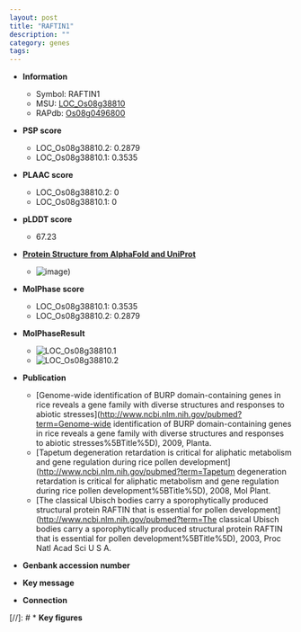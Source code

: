```yaml
---
layout: post
title: "RAFTIN1"
description: ""
category: genes
tags: 
---
```


* **Information**  
    + Symbol: RAFTIN1  
    + MSU: [LOC_Os08g38810](http://rice.plantbiology.msu.edu/cgi-bin/ORF_infopage.cgi?orf=LOC_Os08g38810)  
    + RAPdb: [Os08g0496800](http://rapdb.dna.affrc.go.jp/viewer/gbrowse_details/irgsp1?name=Os08g0496800)  

* **PSP score**  
    + LOC_Os08g38810.2: 0.2879 
    + LOC_Os08g38810.1: 0.3535 

* **PLAAC score**  
    + LOC_Os08g38810.2: 0 
    + LOC_Os08g38810.1: 0 

* **pLDDT score**
    + 67.23

* **[Protein Structure from AlphaFold and UniProt](https://www.uniprot.org/uniprotkb/Q7F8U7/entry#structure)**
    + ![image](https://ricepsp.github.io/images/Q7/AF-Q7F8U7-F1.png))

* **MolPhase score**
    + LOC_Os08g38810.1: 0.3535
    + LOC_Os08g38810.2: 0.2879

* **MolPhaseResult**
    + ![LOC_Os08g38810.1](https://ricepsp.github.io/pictures/LOC_Os08g/LOC_Os08g38810.1.png)
    + ![LOC_Os08g38810.2](https://ricepsp.github.io/pictures/LOC_Os08g/LOC_Os08g38810.2.png)

* **Publication**  
    + [Genome-wide identification of BURP domain-containing genes in rice reveals a gene family with diverse structures and responses to abiotic stresses](http://www.ncbi.nlm.nih.gov/pubmed?term=Genome-wide identification of BURP domain-containing genes in rice reveals a gene family with diverse structures and responses to abiotic stresses%5BTitle%5D), 2009, Planta.
    + [Tapetum degeneration retardation is critical for aliphatic metabolism and gene regulation during rice pollen development](http://www.ncbi.nlm.nih.gov/pubmed?term=Tapetum degeneration retardation is critical for aliphatic metabolism and gene regulation during rice pollen development%5BTitle%5D), 2008, Mol Plant.
    + [The classical Ubisch bodies carry a sporophytically produced structural protein RAFTIN that is essential for pollen development](http://www.ncbi.nlm.nih.gov/pubmed?term=The classical Ubisch bodies carry a sporophytically produced structural protein RAFTIN that is essential for pollen development%5BTitle%5D), 2003, Proc Natl Acad Sci U S A.

* **Genbank accession number**  

* **Key message**  

* **Connection**  

[//]: # * **Key figures**  


